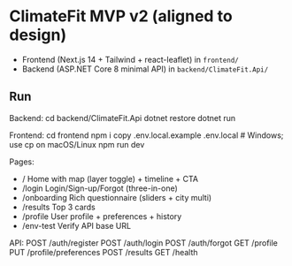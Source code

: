 # ClimateFit MVP v2 (aligned to design)
- Frontend (Next.js 14 + Tailwind + react-leaflet) in `frontend/`
- Backend (ASP.NET Core 8 minimal API) in `backend/ClimateFit.Api/`

## Run
Backend:
  cd backend/ClimateFit.Api
  dotnet restore
  dotnet run

Frontend:
  cd frontend
  npm i
  copy .env.local.example .env.local   # Windows; use cp on macOS/Linux
  npm run dev

Pages:
  - /          Home with map (layer toggle) + timeline + CTA
  - /login     Login/Sign-up/Forgot (three-in-one)
  - /onboarding Rich questionnaire (sliders + city multi)
  - /results   Top 3 cards
  - /profile   User profile + preferences + history
  - /env-test  Verify API base URL

API:
  POST /auth/register
  POST /auth/login
  POST /auth/forgot
  GET  /profile
  PUT  /profile/preferences
  POST /results
  GET  /health

